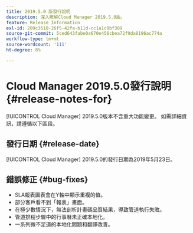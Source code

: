 ```yaml
---
title: 2019.5.0 版發行說明
description: 深入瞭解Cloud Manager 2019.5.0版。
feature: Release Information
exl-id: 209c3510-26f5-42fa-b11d-cc1a1c9bf389
source-git-commit: 5ced643fabe0a670e456cbea72f9da8196ac774a
workflow-type: tm+mt
source-wordcount: '111'
ht-degree: 8%

---
```


# Cloud Manager 2019.5.0發行說明 {#release-notes-for}

[!UICONTROL Cloud Manager] 2019.5.0版本不含重大功能變更。 如需詳細資訊，請遵循以下區段。

## 發行日期 {#release-date}

[!UICONTROL Cloud Manager] 2019.5.0的發行日期為2019年5月23日。


## 錯誤修正 {#bug-fixes}

* SLA報表圖表會在Y軸中顯示重複的值。
* 部分客戶看不到「報表」畫面。
* 在極少數情況下，無法剖析計畫碼品質結果，導致管道執行失敗。
* 管道排程步驟中的行事曆未正確本地化。
* 一系列微不足道的本地化問題和翻譯改善。
